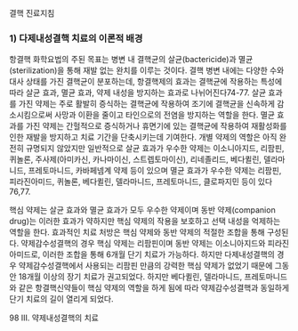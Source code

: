 결핵 진료지침
### 1) 다제내성결핵 치료의 이론적 배경
항결핵 화학요법의 주된 목표는 병변 내 결핵균의 살균(bactericide)과 멸균(sterilization)을 통해 재발 없는 완치를 이루는 것이다. 결핵 병변 내에는 다양한 수와 대사 상태를 가진 결핵균이 분포하는데, 항결핵제의 효과는 결핵균에 작용하는 특성에 따라 살균 효과, 멸균 효과, 약제 내성을 방지하는 효과로 나뉘어진다74-77. 살균 효과를 가진 약제는 주로 활발히 증식하는 결핵균에 작용하여 조기에 결핵균을 신속하게 감소시킴으로써 사망과 이환을 줄이고 타인으로의 전염을 방지하는 역할을 한다. 멸균 효과를 가진 약제는 간헐적으로 증식하거나 휴면기에 있는 결핵균에 작용하여 재활성화를 인한 재발을 방지하고 치료 기간을 단축시키는데 기여한다. 개별 약제의 역할은 아직 완전히 규명되지 않았지만 일반적으로 살균 효과가 우수한 약제는 이소니아지드, 리팜핀, 퀴놀론, 주사제(아미카신, 카나마이신, 스트렙토마이신), 리네졸리드, 베다퀼린, 델라마니드, 프레토마니드, 카바페넴계 약제 등이 있으며 멸균 효과가 우수한 약제는 리팜핀, 피라진아미드, 퀴놀론, 베다퀼린, 델라마니드, 프레토마니드, 클로파지민 등이 있다76,77.

핵심 약제는 살균 효과와 멸균 효과가 모두 우수한 약제이며 동반 약제(companion drug)는 이러한 효과가 약하지만 핵심 약제의 작용을 보호하고 선택 내성을 억제하는 역할을 한다. 효과적인 치료 처방은 핵심 약제와 동반 약제의 적절한 조합을 통해 구성된다. 약제감수성결핵의 경우 핵심 약제는 리팜핀이며 동반 약제는 이소니아지드와 피라진아미드로, 이러한 조합을 통해 6개월 단기 치료가 가능하다. 하지만 다제내성결핵의 경우 약제감수성결핵에서 사용되는 리팜핀 만큼의 강력한 핵심 약제가 없었기 때문에 그동안 18개월 이상의 장기 치료가 권고되었다. 하지만 베다퀼린, 델라마니드, 프레토마니드와 같은 항결핵신약들이 핵심 약제의 역할을 하게 됨에 따라 약제감수성결핵과 동일하게 단기 치료의 길이 열리게 되었다.

<PAGE>98
III. 약제내성결핵의 치료